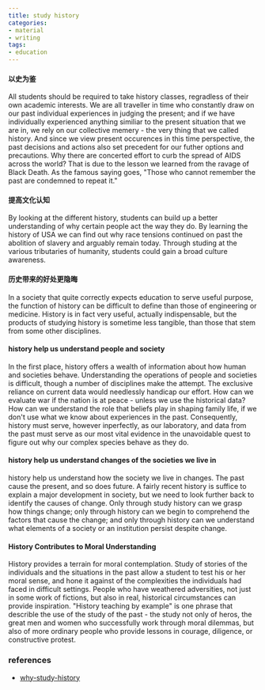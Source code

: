 ```yaml
---
title: study history
categories:
- material
- writing
tags:
- education
---
```


#### 以史为鉴

All students should be required to take history classes, regradless of their own academic interests. We are all traveller in time who constantly draw on our past individual experiences in judging the present; and if we have individually experienced anything similiar to the present situation that we are in, we rely on our collective memery - the very thing that we called history. And since we view present occurences in this time perspective, the past decisions and actions also set precedent for our futher options and precautions. Why there are concerted effort to curb the spread of AIDS across the world? That is due to the lesson we learned from the ravage of Black Death. As the famous saying goes, "Those who cannot remember the past are condemned to repeat it." 

#### 提高文化认知

By looking at the different history, students can build up a better understanding of why certain people act the way they do. By learning the history of USA we can find out why race tensions continued on past the abolition of slavery and arguably remain today. Through studing at the various tributaries of humanity, students could gain a broad culture awareness.

#### 历史带来的好处更隐晦

In a society that quite correctly expects education to serve useful purpose, the function of history can be difficult to define than those of engineering or medicine. History is in fact very useful, actually indispensable, but the products of studying history is sometime less tangible, than those that stem from some other disciplines.

#### history help us understand people and society

In the first place, history offers a wealth of information about how human and societies behave. Understanding the operations of people and societies is difficult, though a number of disciplines make the attempt. The exclusive reliance on current data would needlessly handicap our effort. How can we evaluate war if the nation is at peace - unless we use the historical data? How can we understand the role that beliefs play in shaping family life, if we don't use what we know about experiences in the past. Consequently, history must serve, however inperfectly, as our laboratory, and data from the past must serve as our most vital evidence in the unavoidable quest to figure out why our complex species behave as they do.

#### history help us understand changes of the societies we live in

history help us understand how the society we live in changes. The past cause the present, and so does future. A fairly recent history is suffice to explain a major development in society, but we need to look further back to identify the causes of change. Only through study history can we grasp how things change; only through history can we begin to comprehend the factors that cause the change; and only through history can we understand what elements of a society or an institution persist despite change.

#### History Contributes to Moral Understanding

History provides a terrain for moral contemplation. Study of stories of the individuals and the situations in the past allow a student to test his or her moral sense, and hone it against of the complexities the individuals had faced in difficult settings. People who have weathered adversities, not just in some work of fictions, but also in real, historical circumstances can provide inspiration. "History teaching by example" is one phrase that describle the use of the study of the past - the study not only of heros, the great men and women who successfully work through moral dilemmas, but also of more ordinary people who provide lessons in courage, diligence, or constructive protest. 


### references

- [why-study-history](https://www.historians.org/about-aha-and-membership/aha-history-and-archives/historical-archives/why-study-history-(1998))



